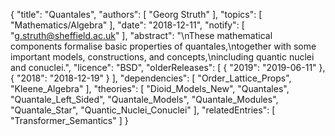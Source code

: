 {
    "title": "Quantales",
    "authors": [
        "Georg Struth"
    ],
    "topics": [
        "Mathematics/Algebra"
    ],
    "date": "2018-12-11",
    "notify": [
        "g.struth@sheffield.ac.uk"
    ],
    "abstract": "\nThese mathematical components formalise basic properties of quantales,\ntogether with some important models, constructions, and concepts,\nincluding quantic nuclei and conuclei.",
    "licence": "BSD",
    "olderReleases": [
        {
            "2019": "2019-06-11"
        },
        {
            "2018": "2018-12-19"
        }
    ],
    "dependencies": [
        "Order_Lattice_Props",
        "Kleene_Algebra"
    ],
    "theories": [
        "Dioid_Models_New",
        "Quantales",
        "Quantale_Left_Sided",
        "Quantale_Models",
        "Quantale_Modules",
        "Quantale_Star",
        "Quantic_Nuclei_Conuclei"
    ],
    "relatedEntries": [
        "Transformer_Semantics"
    ]
}